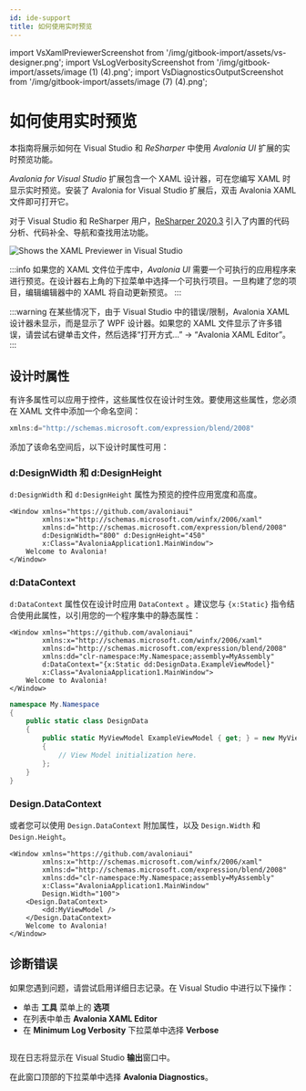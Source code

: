 ```yaml
---
id: ide-support
title: 如何使用实时预览
---
```


import VsXamlPreviewerScreenshot from '/img/gitbook-import/assets/vs-designer.png';
import VsLogVerbosityScreenshot from '/img/gitbook-import/assets/image (1) (4).png';
import VsDiagnosticsOutputScreenshot from '/img/gitbook-import/assets/image (7) (4).png';

# 如何使用实时预览

本指南将展示如何在 Visual Studio 和 _ReSharper_ 中使用 _Avalonia UI_ 扩展的实时预览功能。

_Avalonia for Visual Studio_ 扩展包含一个 XAML 设计器，可在您编写 XAML 时显示实时预览。安装了 Avalonia for Visual Studio 扩展后，双击 Avalonia XAML 文件即可打开它。

对于 Visual Studio 和 ReSharper 用户，[ReSharper 2020.3](https://www.jetbrains.com/resharper/whatsnew/2020-3/#version-2020-3-avalonia-support) 引入了内置的代码分析、代码补全、导航和查找用法功能。

<img src={VsXamlPreviewerScreenshot} alt="Shows the XAML Previewer in Visual Studio"/>

:::info
如果您的 XAML 文件位于库中，_Avalonia UI_ 需要一个可执行的应用程序来进行预览。在设计器右上角的下拉菜单中选择一个可执行项目。一旦构建了您的项目，编辑编辑器中的 XAML 将自动更新预览。
:::

:::warning
在某些情况下，由于 Visual Studio 中的错误/限制，Avalonia XAML 设计器未显示，而是显示了 WPF 设计器。如果您的 XAML 文件显示了许多错误，请尝试右键单击文件，然后选择“打开方式...” → “Avalonia XAML Editor”。
:::

## 设计时属性

有许多属性可以应用于控件，这些属性仅在设计时生效。要使用这些属性，您必须在 XAML 文件中添加一个命名空间：

```csharp
xmlns:d="http://schemas.microsoft.com/expression/blend/2008"
```

添加了该命名空间后，以下设计时属性可用：

### d:DesignWidth 和 d:DesignHeight

`d:DesignWidth` 和 `d:DesignHeight` 属性为预览的控件应用宽度和高度。

```markup
<Window xmlns="https://github.com/avaloniaui"
        xmlns:x="http://schemas.microsoft.com/winfx/2006/xaml"
        xmlns:d="http://schemas.microsoft.com/expression/blend/2008"
        d:DesignWidth="800" d:DesignHeight="450"
        x:Class="AvaloniaApplication1.MainWindow">
    Welcome to Avalonia!
</Window>
```

### d:DataContext

`d:DataContext` 属性仅在设计时应用 `DataContext` 。建议您与 `{x:Static}` 指令结合使用此属性，以引用您的一个程序集中的静态属性：

```markup
<Window xmlns="https://github.com/avaloniaui"
        xmlns:x="http://schemas.microsoft.com/winfx/2006/xaml"
        xmlns:d="http://schemas.microsoft.com/expression/blend/2008"
        xmlns:dd="clr-namespace:My.Namespace;assembly=MyAssembly"
        d:DataContext="{x:Static dd:DesignData.ExampleViewModel}"
        x:Class="AvaloniaApplication1.MainWindow">
    Welcome to Avalonia!
</Window>
```

```csharp
namespace My.Namespace
{
    public static class DesignData
    {
        public static MyViewModel ExampleViewModel { get; } = new MyViewModel
        {
            // View Model initialization here.
        };
    }
}
```

### Design.DataContext

或者您可以使用 `Design.DataContext` 附加属性，以及 `Design.Width` 和 `Design.Height`。

```markup
<Window xmlns="https://github.com/avaloniaui"
        xmlns:x="http://schemas.microsoft.com/winfx/2006/xaml"
        xmlns:d="http://schemas.microsoft.com/expression/blend/2008"
        xmlns:dd="clr-namespace:My.Namespace;assembly=MyAssembly"
        x:Class="AvaloniaApplication1.MainWindow"
        Design.Width="100">
    <Design.DataContext>
        <dd:MyViewModel />
    </Design.DataContext>
    Welcome to Avalonia!
</Window>
```

## 诊断错误

如果您遇到问题，请尝试启用详细日志记录。在 Visual Studio 中进行以下操作：

-  单击 **工具** 菜单上的 **选项**
-  在列表中单击 **Avalonia XAML Editor**
-  在 **Minimum Log Verbosity** 下拉菜单中选择 **Verbose**

<img src={VsLogVerbosityScreenshot} alt=""/>

现在日志将显示在 Visual Studio **输出**窗口中。

在此窗口顶部的下拉菜单中选择 **Avalonia Diagnostics**。

<img src={VsDiagnosticsOutputScreenshot} alt=""/>
